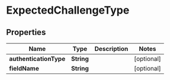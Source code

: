
# ExpectedChallengeType

## Properties
Name | Type | Description | Notes
------------ | ------------- | ------------- | -------------
**authenticationType** | **String** |  |  [optional]
**fieldName** | **String** |  |  [optional]



